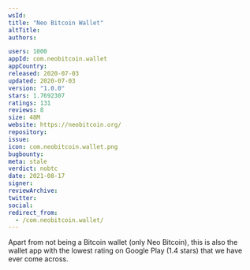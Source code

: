```yaml
---
wsId: 
title: "Neo Bitcoin Wallet"
altTitle: 
authors:

users: 1000
appId: com.neobitcoin.wallet
appCountry: 
released: 2020-07-03
updated: 2020-07-03
version: "1.0.0"
stars: 1.7692307
ratings: 131
reviews: 8
size: 48M
website: https://neobitcoin.org/
repository: 
issue: 
icon: com.neobitcoin.wallet.png
bugbounty: 
meta: stale
verdict: nobtc
date: 2021-08-17
signer: 
reviewArchive:
twitter: 
social:
redirect_from:
  - /com.neobitcoin.wallet/
---
```


Apart from not being a Bitcoin wallet (only Neo Bitcoin), this is also the
wallet app with the lowest rating on Google Play (1.4 stars) that we have ever
come across.
